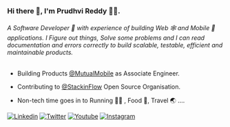 ### Hi there 👋, I'm Prudhvi Reddy 🧑‍💻.

###### A Software Developer 🚀 with experience of building Web 🕸️ and Mobile 📱 applications. I Figure out things, Solve some problems and I can read documentation and errors correctly to build scalable, testable, efficient and maintainable products. 


* Building Products [@MutualMobile](https://mutualmobile.com/) as Associate Engineer. 

* Contributing to [@StackinFlow](https://github.com/stackinflow) Open Source Organisation.

* Non-tech time goes in to Running 🏃‍♂️ , Food 🍜, Travel 🌏 ....


[![Linkedin](https://img.shields.io/badge/LinkedIn-blue.svg?style=for-the-badge&logo=linkedin)](https://www.linkedin.com/in/prudhvir3ddy/)
[![Twitter](https://img.shields.io/badge/Twitter-skyblue.svg?style=for-the-badge&logo=twitter)](https://twitter.com/prudhvir3ddy)
[![Youtube](https://img.shields.io/badge/Youtube-red.svg?style=for-the-badge&logo=youtube)](https://www.youtube.com/channel/UC-VnpasahhnVnNOhyQ1Y5JQ)
[![Instagram](https://img.shields.io/badge/Instagram-gray.svg?style=for-the-badge&logo=instagram)](https://www.instagram.com/prudhvir3ddy/)
